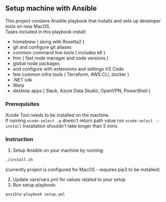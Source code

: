 ## Setup machine with Ansible

This project contains Ansible playbook that installs and sets up developer tools on new MacOS.  
Tasks included in this playbook install:  
- homebrew ( along with Rosetta2 )
- git and configure git aliases
- common command line tools ( includes k6 )
- fnm ( fast node manager and node versions )
- global node packages
- and configure with extensions and settings VS Code
- few common infra tools ( Terraform, AWS CLI, docker )
- .NET sdk
- Warp
- desktop apps ( Slack, Azure Data Studio, OpenVPN, PowerShell )

### Prerequisites
Xcode Tool needs to be installed on the machine.  
If running `xcode-select -p` doesn't return path value run `xcode-select --install` Installation shouldn't take longer than 5 mins.  

### Instruction

1. Setup Ansible on your machine by running:

```sh
./install.sh
```

(currently project is configured for MacOS - requires pip3 to be installed)

2. Update vars/vars.yml for values related to your setup
3. Run setup playbook:
```sh
ansible-playbook setup.yml
```
 

